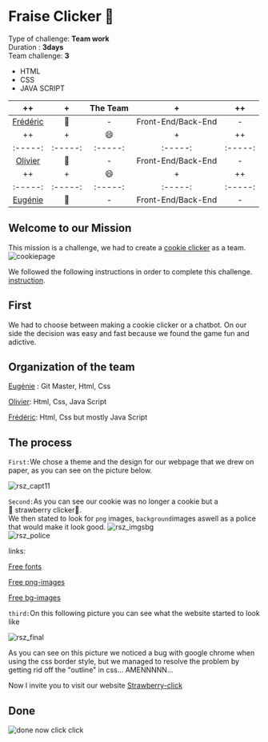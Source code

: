 # Fraise Clicker :strawberry:
Type of challenge: **Team work**  
Duration : **3days**  
Team challenge: **3**

* HTML
* CSS
* JAVA SCRIPT


| ++ | + | The Team | + | ++ |
| :-----: | :-----: | :-----: | :-----: | :-----: |
| [Frédéric](https://github.com/Fbembassat](https://github.com/Fbembassat))| :bust_in_silhouette: | - | Front-End/Back-End  | - | 
| ++ | + | :smile: | + | ++ |
| :-----: | :-----: | :-----: | :-----: | :-----: |
| [Olivier](https://github.com/OlivierPeeters73](https://github.com/OlivierPeeters73)) | :bust_in_silhouette: | - | Front-End/Back-End | - | 
| ++ | + | :smile: | + | ++ |
| :-----: | :-----: | :-----: | :-----: | :-----: |
| [Eugénie](https://github.com/eugeniejessica](https://github.com/eugeniejessica)) | :bust_in_silhouette: | - | Front-End/Back-End   | - | 

## Welcome to our Mission
This mission is a challenge,  we  had to create a [cookie clicker](https://en.wikipedia.org/wiki/Cookie_Clicker) as a team. 
![cookiepage](https://user-images.githubusercontent.com/66479308/87873623-6051ca00-c9c3-11ea-99d5-9598710c92e7.png)



 We followed the following instructions in order to complete this challenge.
 [instruction](https://github.com/becodeorg/BXL-Swartz-3-21/blob/master/05-Javascript/cookieClicker.md).

## First 

We had to choose between making a cookie clicker or a chatbot. On our side the decision was easy and fast because we found the game fun and adictive.

## Organization of the team
[Eugénie]([https://github.com/eugeniejessica](https://github.com/eugeniejessica)) : Git Master, Html, Css

 [Olivier]([https://github.com/OlivierPeeters73](https://github.com/OlivierPeeters73)):  Html, Css, Java Script

 [Frédéric]([https://github.com/Fbembassat](https://github.com/Fbembassat)): Html, Css but mostly Java Script   
 



## The process

`First:`We chose a theme and the design for our webpage that we drew on paper, as you can see on the picture below.   

![rsz_capt11](https://user-images.githubusercontent.com/66479308/87874603-706da780-c9cb-11ea-847e-673e5be42ff5.png)

`Second:`As you can see our cookie was no longer a cookie but a     
:strawberry: strawberry clicker:strawberry:.   
We then stated to look for  `png` images, `background`images aswell as a police that would make it look good.
![rsz_imgsbg](https://user-images.githubusercontent.com/66479308/87875647-06590080-c9d3-11ea-8739-4a96e968a2f5.png)    
![rsz_police](https://user-images.githubusercontent.com/66479308/87875646-035e1000-c9d3-11ea-9d7d-03969cd31173.png)   

links:   

[Free fonts](https://www.1001fonts.com/)   

[Free png-images](https://fr.pngtree.com/)   

[Free bg-images](https://unsplash.com/)   
   
`third:`On this following picture you can see what the website started to look like   

![rsz_final](https://user-images.githubusercontent.com/66479308/87875905-aebb9480-c9d4-11ea-90f7-672814de4c7d.png)   

As you can see on this picture we noticed a bug with google chrome when using the css border style, but we managed to resolve the problem by getting rid off the "outline" in css... AMENNNNN...

Now I invite you to visit our website [Strawberry-click](https://eugeniejessica.github.io/fraise-clicker/)

## Done
![done now click click](https://media.giphy.com/media/l4pTfrg9nEbOgWuIM/giphy.gif)
